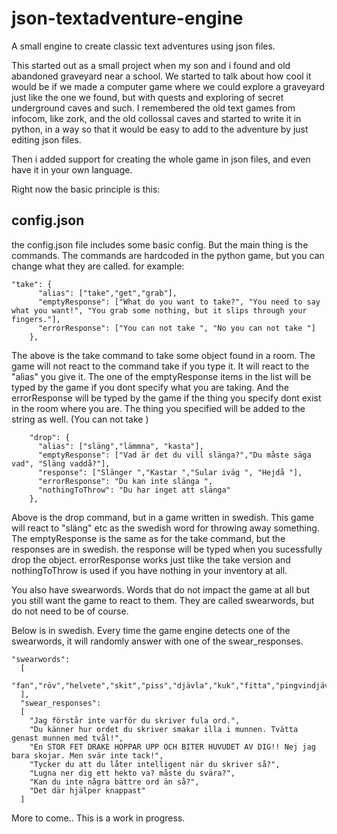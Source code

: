 # json-textadventure-engine
A small engine to create classic text adventures using json files.

This started out as a small project when my son and i found and old
abandoned graveyard near a school. We started to talk about how cool
it would be if we made a computer game where we could explore a graveyard
just like the one we found, but with quests and exploring of secret underground
caves and such.
I remembered the old text games from infocom, like zork, and the old collossal caves
and started to write it in python, in a way so that it would be easy to 
add to the adventure by just editing json files.

Then i added support for creating the whole game in json files, and even 
have it in your own language.

Right now the basic principle is this:
## config.json

the config.json file includes some basic config. But the main thing is the commands.
The commands are hardcoded in the python game, but you can change what they are called.
for example:

```
"take": {
      "alias": ["take","get","grab"],
      "emptyResponse": ["What do you want to take?", "You need to say what you want!", "You grab some nothing, but it slips through your fingers."],
      "errorResponse": ["You can not take ", "No you can not take "]
    },
```
The above is the take command to take some object found in a room.
The game will not react to the command take if you type it. It will react to the "alias" you give it. 
The one of the emptyResponse items in the list will be typed by the game if you dont specify what
you are taking. And the errorResponse will be typed by the game if the thing you specify dont exist in the room where you are. The thing you specified will be added to the string as well. (You can not take <thing>) 


```
    "drop": {
      "alias": ["släng","lämmna", "kasta"],
      "emptyResponse": ["Vad är det du vill slänga?","Du måste säga vad", "Släng vaddå?"],
      "response": ["Slänger ","Kastar ","Sular iväg ", "Hejdå "],
      "errorResponse": "Du kan inte slänga ",
      "nothingToThrow": "Du har inget att slänga"
    },
```
Above is the drop command, but in a game written in swedish. This game will react to "släng" etc as the swedish word for throwing away something.
The emptyResponse is the same as for the take command, but the responses are in swedish.
the response will be typed when you sucessfully drop the object. errorResponse works just tlike the take version and nothingToThrow is used if you have nothing in your inventory at all.

You also have swearwords.
Words that do not impact the game at all but you still want the game to react to them.
They are called swearwords, but do not need to be of course.

Below is in swedish. Every time the game engine detects one of the swearwords, it will randomly answer with one of the swear_responses.
```
"swearwords":
  [
    "fan","röv","helvete","skit","piss","djävla","kuk","fitta","pingvindjävul"
  ],
  "swear_responses":
  [
    "Jag förstår inte varför du skriver fula ord.",
    "Du känner hur ordet du skriver smakar illa i munnen. Tvätta genast munnen med tvål!",
    "En STOR FET DRAKE HOPPAR UPP OCH BITER HUVUDET AV DIG!! Nej jag bara skojar. Men svär inte tack!",
    "Tycker du att du låter intelligent när du skriver så?",
    "Lugna ner dig ett hekto va? måste du svära?",
    "Kan du inte några bättre ord än så?",
    "Det där hjälper knappast"
  ]
```

More to come.. This is a work in progress.
